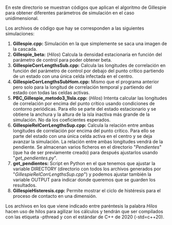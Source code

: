En este directorio se muestran códigos que aplican el algoritmo de Gillespie para obtener diferentes parámetros de simulación en el caso unidimensional.

Los archivos de código que hay se corresponden a las siguientes simulaciones:

1. **Gillespie.cpp:** Simulación en la que simplemente se saca una imagen de la cascada.
2. **Gillespie_beta:** (*Hilos*) Calcula la densidad estacionaria en función del parámetro de control para poder obtener beta.
3. **GillespieCorrLengthsSub.cpp:** Calcula las longitudes de correlación en función del parámetro de control por debajo del punto crítico partiendo de un estado con una única celda infectada en el centro.
4. **GillespieCorrLengthsSubHom.cpp:** Mismo que el programa anterior pero solo para la longitud de correlación temporal y partiendo del estado con todas las celdas activas.
5. **PBC_Gillespie_metodo3_1Isla.cpp:** (*Hilos*) Intenta calcular las longitudes de correlación por encima del punto crítico usando condiciones de contorno periódicas. Para ello se parte del estado estacionario y se obtiene la anchura y la altura de la isla inactiva más grande de la simulación. No da los coeficientes esperados.
6. **GillespieRelCorrLengthsSup.cpp:** Calcula la relación entre ambas longitudes de correlación por encima del punto crítico. Para ello se parte del estado con una única celda activa en el centro y se deja avanzar la simulación. La relación entre ambas longitudes vendrá de la pendiente. Se almacenan varios ficheros en el directorio "*Pendientes*" (que ha de ser previamente creado) para después ajustarlos usando "*get_pendientes.py*".
7. **get_pendientes:** Script en Python en el que tenemos que ajustar la variable DIRECTORY (directorio con todos los archivos generados por "*GillespieRelCorrLengthsSup.cpp*") y podemos ajustar también la variable OUTPUT para indicar donde queremos que se guarden los resultados.
8. **GillespieHisteresis.cpp:** Permite mostrar el ciclo de histéresis para el proceso de contacto en una dimensión.

Los archivos en los que viene indicado entre paréntesis la palabra *Hilos* hacen uso de hilos para agilizar los cálculos y tendrán que ser compilados con las etiqueta -pthread y con el estándar de C++ de 2020 (-std=c++20).
